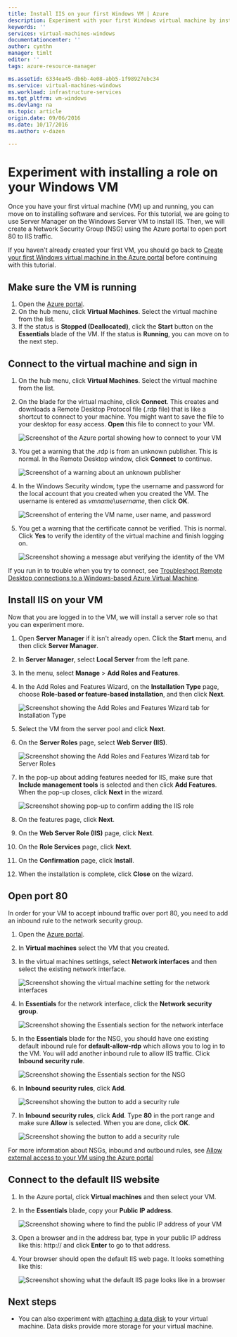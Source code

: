 ```yaml
---
title: Install IIS on your first Windows VM | Azure
description: Experiment with your first Windows virtual machine by installing IIS and opening port 80 using the Azure portal.
keywords: ''
services: virtual-machines-windows
documentationcenter: ''
author: cynthn
manager: timlt
editor: ''
tags: azure-resource-manager

ms.assetid: 6334ea45-db6b-4e08-abb5-1f98927ebc34
ms.service: virtual-machines-windows
ms.workload: infrastructure-services
ms.tgt_pltfrm: vm-windows
ms.devlang: na
ms.topic: article
origin.date: 09/06/2016
ms.date: 10/17/2016
ms.author: v-dazen

---
```

# Experiment with installing a role on your Windows VM
Once you have your first virtual machine (VM) up and running, you can move on to installing software and services. For this tutorial, we are going to use Server Manager on the Windows Server VM to install IIS. Then, we will create a Network Security Group (NSG) using the Azure portal to open port 80 to IIS traffic. 

If you haven't already created your first VM, you should go back to [Create your first Windows virtual machine in the Azure portal](../virtual-machines-windows-hero-tutorial.md?toc=%2fvirtual-machines%2fwindows%2ftoc.json) before continuing with this tutorial.

## Make sure the VM is running
1. Open the [Azure portal](https://portal.azure.cn).
2. On the hub menu, click **Virtual Machines**. Select the virtual machine from the list.
3. If the status is **Stopped (Deallocated)**, click the **Start** button on the **Essentials** blade of the VM. If the status is **Running**, you can move on to the next step.

## Connect to the virtual machine and sign in
1. On the hub menu, click **Virtual Machines**. Select the virtual machine from the list.
2. On the blade for the virtual machine, click **Connect**. This creates and downloads a Remote Desktop Protocol file (.rdp file) that is like a shortcut to connect to your machine. You might want to save the file to your desktop for easy access. **Open** this file to connect to your VM.

    ![Screenshot of the Azure portal showing how to connect to your VM](./media/hero-role/connect.png)
3. You get a warning that the .rdp is from an unknown publisher. This is normal. In the Remote Desktop window, click **Connect** to continue.

    ![Screenshot of a warning about an unknown publisher](./media/hero-role/rdp-warn.png)
4. In the Windows Security window, type the username and password for the local account that you created when you created the VM. The username is entered as *vmname*&#92;*username*, then click **OK**.

    ![Screenshot of entering the VM name, user name, and password](./media/hero-role/credentials.png)
5. You get a warning that the certificate cannot be verified. This is normal. Click **Yes** to verify the identity of the virtual machine and finish logging on.

    ![Screenshot showing a message abut verifying the identity of the VM](./media/hero-role/cert-warning.png)

If you run in to trouble when you try to connect, see [Troubleshoot Remote Desktop connections to a Windows-based Azure Virtual Machine](troubleshoot-rdp-connection.md?toc=%2fvirtual-machines%2fwindows%2ftoc.json).

## Install IIS on your VM
Now that you are logged in to the VM, we will install a server role so that you can experiment more.

1. Open **Server Manager** if it isn't already open. Click the **Start** menu, and then click **Server Manager**.
2. In **Server Manager**, select **Local Server** from the left pane. 
3. In the menu, select **Manage** > **Add Roles and Features**.
4. In the Add Roles and Features Wizard, on the **Installation Type** page, choose **Role-based or feature-based installation**, and then click **Next**.

    ![Screenshot showing the Add Roles and Features Wizard tab for Installation Type](./media/hero-role/role-wizard.png)
5. Select the VM from the server pool and click **Next**.
6. On the **Server Roles** page, select **Web Server (IIS)**.

    ![Screenshot showing the Add Roles and Features Wizard tab for Server Roles](./media/hero-role/add-iis.png)
7. In the pop-up about adding features needed for IIS, make sure that **Include management tools** is selected and then click **Add Features**. When the pop-up closes, click **Next** in the wizard.

    ![Screenshot showing pop-up to confirm adding the IIS role](./media/hero-role/confirm-add-feature.png)
8. On the features page, click **Next**.
9. On the **Web Server Role (IIS)** page, click **Next**. 
10. On the **Role Services** page, click **Next**. 
11. On the **Confirmation** page, click **Install**. 
12. When the installation is complete, click **Close** on the wizard.

## Open port 80
In order for your VM to accept inbound traffic over port 80, you need to add an inbound rule to the network security group. 

1. Open the [Azure portal](https://portal.azure.cn).
2. In **Virtual machines** select the VM that you created.
3. In the virtual machines settings, select **Network interfaces** and then select the existing network interface.

    ![Screenshot showing the virtual machine setting for the network interfaces](./media/hero-role/network-interface.png)
4. In **Essentials** for the network interface, click the **Network security group**.

    ![Screenshot showing the Essentials section for the network interface](./media/hero-role/select-nsg.png)
5. In the **Essentials** blade for the NSG, you should have one existing default inbound rule for **default-allow-rdp** which allows you to log in to the VM. You will add another inbound rule to allow IIS traffic. Click **Inbound security rule**.

    ![Screenshot showing the Essentials section for the NSG](./media/hero-role/inbound.png)
6. In **Inbound security rules**, click **Add**.

    ![Screenshot showing the button to add a security rule](./media/hero-role/add-rule.png)
7. In **Inbound security rules**, click **Add**. Type **80** in the port range and make sure **Allow** is selected. When you are done, click **OK**.

    ![Screenshot showing the button to add a security rule](./media/hero-role/port-80.png)

For more information about NSGs, inbound and outbound rules, see [Allow external access to your VM using the Azure portal](nsg-quickstart-portal.md?toc=%2fvirtual-machines%2fwindows%2ftoc.json)

## Connect to the default IIS website
1. In the Azure portal, click **Virtual machines** and then select your VM.
2. In the **Essentials** blade, copy your **Public IP address**.

    ![Screenshot showing where to find the public IP address of your VM](./media/hero-role/ipaddress.png)
3. Open a browser and in the address bar, type in your public IP address like this: http://<publicIPaddress> and click **Enter** to go to that address.
4. Your browser should open the default IIS web page. It looks something like this:

    ![Screenshot showing what the default IIS page looks like in a browser](./media/hero-role/iis-default.png)

## Next steps
* You can also experiment with [attaching a data disk](attach-disk-portal.md?toc=%2fvirtual-machines%2fwindows%2ftoc.json) to your virtual machine. Data disks provide more storage for your virtual machine.
